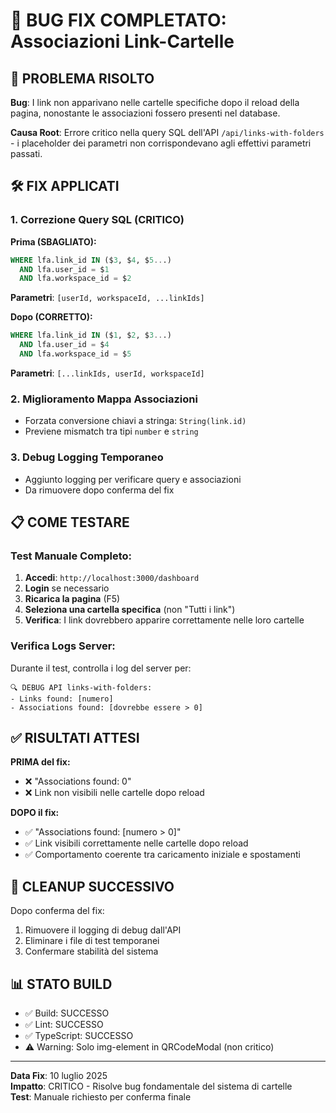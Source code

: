 # 🔧 BUG FIX COMPLETATO: Associazioni Link-Cartelle

## 🎯 **PROBLEMA RISOLTO**
**Bug**: I link non apparivano nelle cartelle specifiche dopo il reload della pagina, nonostante le associazioni fossero presenti nel database.

**Causa Root**: Errore critico nella query SQL dell'API `/api/links-with-folders` - i placeholder dei parametri non corrispondevano agli effettivi parametri passati.

## 🛠️ **FIX APPLICATI**

### 1. **Correzione Query SQL** (CRITICO)
**Prima (SBAGLIATO):**
```sql
WHERE lfa.link_id IN ($3, $4, $5...) 
  AND lfa.user_id = $1 
  AND lfa.workspace_id = $2
```
**Parametri**: `[userId, workspaceId, ...linkIds]`

**Dopo (CORRETTO):**
```sql  
WHERE lfa.link_id IN ($1, $2, $3...) 
  AND lfa.user_id = $4 
  AND lfa.workspace_id = $5
```
**Parametri**: `[...linkIds, userId, workspaceId]`

### 2. **Miglioramento Mappa Associazioni**
- Forzata conversione chiavi a stringa: `String(link.id)`
- Previene mismatch tra tipi `number` e `string`

### 3. **Debug Logging Temporaneo**
- Aggiunto logging per verificare query e associazioni
- Da rimuovere dopo conferma del fix

## 📋 **COME TESTARE**

### Test Manuale Completo:
1. **Accedi**: `http://localhost:3000/dashboard`
2. **Login** se necessario
3. **Ricarica la pagina** (F5)
4. **Seleziona una cartella specifica** (non "Tutti i link")
5. **Verifica**: I link dovrebbero apparire correttamente nelle loro cartelle

### Verifica Logs Server:
Durante il test, controlla i log del server per:
```
🔍 DEBUG API links-with-folders:
- Links found: [numero]
- Associations found: [dovrebbe essere > 0]
```

## ✅ **RISULTATI ATTESI**

**PRIMA del fix:**
- ❌ "Associations found: 0" 
- ❌ Link non visibili nelle cartelle dopo reload

**DOPO il fix:**
- ✅ "Associations found: [numero > 0]"
- ✅ Link visibili correttamente nelle cartelle dopo reload
- ✅ Comportamento coerente tra caricamento iniziale e spostamenti

## 🧹 **CLEANUP SUCCESSIVO**
Dopo conferma del fix:
1. Rimuovere il logging di debug dall'API
2. Eliminare i file di test temporanei
3. Confermare stabilità del sistema

## 📊 **STATO BUILD**
- ✅ Build: SUCCESSO
- ✅ Lint: SUCCESSO  
- ✅ TypeScript: SUCCESSO
- ⚠️ Warning: Solo img-element in QRCodeModal (non critico)

---
**Data Fix**: 10 luglio 2025  
**Impatto**: CRITICO - Risolve bug fondamentale del sistema di cartelle  
**Test**: Manuale richiesto per conferma finale
